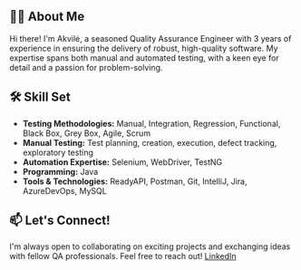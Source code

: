
## 👨‍💻 About Me

Hi there! I'm Akvilė, a seasoned Quality Assurance Engineer with 3 years of experience in ensuring the delivery of robust, high-quality software. My expertise spans both manual and automated testing, with a keen eye for detail and a passion for problem-solving.

## 🛠️ Skill Set

* **Testing Methodologies:** Manual, Integration, Regression, Functional, Black Box, Grey Box, Agile, Scrum
* **Manual Testing:** Test planning, creation,  execution, defect tracking, exploratory testing
* **Automation Expertise:** Selenium, WebDriver, TestNG
* **Programming:** Java
* **Tools & Technologies:** ReadyAPI, Postman, Git, IntelliJ, Jira, AzureDevOps, MySQL

## 📫 Let's Connect!

I'm always open to collaborating on exciting projects and exchanging ideas with fellow QA professionals. Feel free to reach out!
[LinkedIn](https://www.linkedin.com/in/andriejunienea/)
